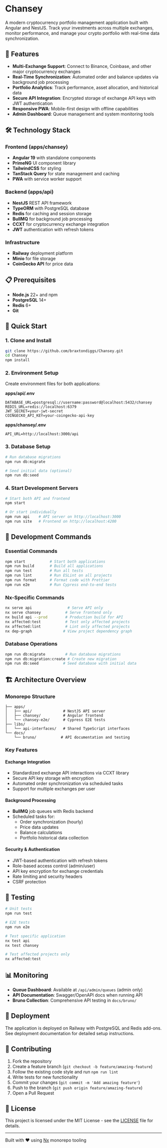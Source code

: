 # Chansey

A modern cryptocurrency portfolio management application built with Angular and NestJS. Track your investments across multiple exchanges, monitor performance, and manage your crypto portfolio with real-time data synchronization.

## 🚀 Features

- **Multi-Exchange Support**: Connect to Binance, Coinbase, and other major cryptocurrency exchanges
- **Real-Time Synchronization**: Automated order and balance updates via background job processing
- **Portfolio Analytics**: Track performance, asset allocation, and historical data
- **Secure API Integration**: Encrypted storage of exchange API keys with JWT authentication
- **Responsive PWA**: Mobile-first design with offline capabilities
- **Admin Dashboard**: Queue management and system monitoring tools

## 🛠 Technology Stack

### Frontend (apps/chansey)
- **Angular 19** with standalone components
- **PrimeNG** UI component library
- **TailwindCSS** for styling
- **TanStack Query** for state management and caching
- **PWA** with service worker support

### Backend (apps/api)
- **NestJS** REST API framework
- **TypeORM** with PostgreSQL database
- **Redis** for caching and session storage
- **BullMQ** for background job processing
- **CCXT** for cryptocurrency exchange integration
- **JWT** authentication with refresh tokens

### Infrastructure
- **Railway** deployment platform
- **Minio** for file storage
- **CoinGecko API** for price data

## 📋 Prerequisites

- **Node.js** 22+ and npm
- **PostgreSQL** 14+
- **Redis** 6+
- **Git**

## 🔧 Quick Start

### 1. Clone and Install
```bash
git clone https://github.com/braxtondiggs/Chansey.git
cd Chansey
npm install
```

### 2. Environment Setup
Create environment files for both applications:

**apps/api/.env**
```env
DATABASE_URL=postgresql://username:password@localhost:5432/chansey
REDIS_URL=redis://localhost:6379
JWT_SECRET=your-jwt-secret
COINGECKO_API_KEY=your-coingecko-api-key
```

**apps/chansey/.env**
```env
API_URL=http://localhost:3000/api
```

### 3. Database Setup
```bash
# Run database migrations
npm run db:migrate

# Seed initial data (optional)
npm run db:seed
```

### 4. Start Development Servers
```bash
# Start both API and frontend
npm start

# Or start individually
npm run api    # API server on http://localhost:3000
npm run site   # Frontend on http://localhost:4200
```

## 📜 Development Commands

### Essential Commands
```bash
npm start           # Start both applications
npm run build       # Build all applications
npm run test        # Run all tests
npm run lint        # Run ESLint on all projects
npm run format      # Format code with Prettier
npm run e2e         # Run Cypress end-to-end tests
```

### Nx-Specific Commands
```bash
nx serve api                # Serve API only
nx serve chansey           # Serve frontend only
nx build api --prod        # Production build for API
nx affected:test           # Test only affected projects
nx affected:lint           # Lint only affected projects
nx dep-graph              # View project dependency graph
```

### Database Operations
```bash
npm run db:migrate         # Run database migrations
npm run db:migration:create # Create new migration
npm run db:seed           # Seed database with initial data
```

## 🏗 Architecture Overview

### Monorepo Structure
```
├── apps/
│   ├── api/              # NestJS API server
│   ├── chansey/          # Angular frontend
│   └── chansey-e2e/      # Cypress E2E tests
├── libs/
│   └── api-interfaces/   # Shared TypeScript interfaces
└── docs/
    └── bruno/           # API documentation and testing
```

### Key Features

#### Exchange Integration
- Standardized exchange API interactions via CCXT library
- Secure API key storage with encryption
- Automated order synchronization via scheduled tasks
- Support for multiple exchanges per user

#### Background Processing
- **BullMQ** job queues with Redis backend
- Scheduled tasks for:
  - Order synchronization (hourly)
  - Price data updates
  - Balance calculations
  - Portfolio historical data collection

#### Security & Authentication
- JWT-based authentication with refresh tokens
- Role-based access control (admin/user)
- API key encryption for exchange credentials
- Rate limiting and security headers
- CSRF protection

## 🧪 Testing

```bash
# Unit tests
npm run test

# E2E tests
npm run e2e

# Test specific application
nx test api
nx test chansey

# Test affected projects only
nx affected:test
```

## 📊 Monitoring

- **Queue Dashboard**: Available at `/api/admin/queues` (admin only)
- **API Documentation**: Swagger/OpenAPI docs when running API
- **Bruno Collection**: Comprehensive API testing in `docs/bruno/`

## 🚀 Deployment

The application is deployed on Railway with PostgreSQL and Redis add-ons. See deployment documentation for detailed setup instructions.

## 🤝 Contributing

1. Fork the repository
2. Create a feature branch (`git checkout -b feature/amazing-feature`)
3. Follow the existing code style and run `npm run lint`
4. Write tests for new functionality
5. Commit your changes (`git commit -m 'Add amazing feature'`)
6. Push to the branch (`git push origin feature/amazing-feature`)
7. Open a Pull Request

## 📝 License

This project is licensed under the MIT License - see the [LICENSE](LICENSE) file for details.

---

Built with ❤️ using [Nx](https://nx.dev) monorepo tooling
